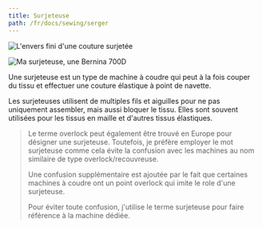 ```yaml
---
title: Surjeteuse
path: /fr/docs/sewing/serger
---
```

![L'envers fini d'une couture surjetée](serged-seam.jpg)

![Ma surjeteuse, une Bernina 700D](serger.jpg)

Une surjeteuse est un type de machine à coudre qui peut à la fois couper du tissu et effectuer une couture élastique à point de navette.

Les surjeteuses utilisent de multiples fils et aiguilles pour ne pas uniquement assembler, mais aussi bloquer le tissu. Elles sont souvent utilisées pour les tissus en maille et d'autres tissus élastiques.

> Le terme overlock peut également être trouvé en Europe pour désigner une surjeteuse. Toutefois, je préfère employer le mot surjeteuse comme cela évite la confusion avec les machines au nom similaire de type overlock/recouvreuse.
>
> Une confusion supplémentaire est ajoutée par le fait que certaines machines à coudre ont un point overlock qui imite le role d'une surjeteuse.
>
> Pour éviter toute confusion, j'utilise le terme surjeteuse pour faire référence à la machine dédiée. 
